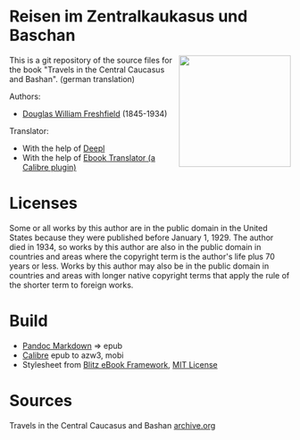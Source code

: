 # Reisen im Zentralkaukasus und Baschan

<img align="right" width="200" src="https://github.com/kogo59/he_Central_Caucasus_and_Bashan/blob/main/images/cover.jpg">

This is a git repository of the source files for the book "Travels in the Central Caucasus and Bashan". (german translation)

Authors:

* [Douglas William Freshfield](https://en.wikipedia.org/wiki/Douglas_Freshfield) (1845-1934)

Translator:

* With the help of [Deepl](https://www.deepl.com/de/translator)
* With the help of [Ebook Translator (a Calibre plugin)](https://translator.bookfere.com)

# Licenses
Some or all works by this author are in the public domain in the United States
because they were published before January 1, 1929. The author died in 1934, so
works by this author are also in the public domain in countries and areas where
the copyright term is the author's life plus 70 years or less. Works by this
author may also be in the public domain in countries and areas with longer
native copyright terms that apply the rule of the shorter term to foreign works.

# Build
* [Pandoc Markdown](https://pandoc.org/MANUAL.html#pandocs-markdown) => epub
* [Calibre](https://calibre-ebook.com/) epub to azw3, mobi
* Stylesheet from [Blitz eBook Framework](https://friendsofepub.github.io/Blitz/), [MIT License](https://github.com/FriendsOfEpub/Blitz/blob/master/LICENSE)

# Sources
Travels in the Central Caucasus and Bashan [archive.org](https://archive.org/details/travelsincentral00fres/page/n7/mode/2up)


